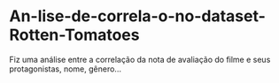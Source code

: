 # An-lise-de-correla-o-no-dataset-Rotten-Tomatoes
Fiz uma análise entre a correlação da nota de avaliação do filme e seus protagonistas, nome, gênero...
